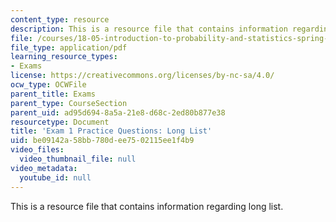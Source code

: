 ```yaml
---
content_type: resource
description: This is a resource file that contains information regarding long list.
file: /courses/18-05-introduction-to-probability-and-statistics-spring-2014/be09142a58bb780dee7502115ee1f4b9_MIT18_05S14_Prac_Exa1_Long.pdf
file_type: application/pdf
learning_resource_types:
- Exams
license: https://creativecommons.org/licenses/by-nc-sa/4.0/
ocw_type: OCWFile
parent_title: Exams
parent_type: CourseSection
parent_uid: ad95d694-8a5a-21e8-d68c-2ed80b877e38
resourcetype: Document
title: 'Exam 1 Practice Questions: Long List'
uid: be09142a-58bb-780d-ee75-02115ee1f4b9
video_files:
  video_thumbnail_file: null
video_metadata:
  youtube_id: null
---
```

This is a resource file that contains information regarding long list.
